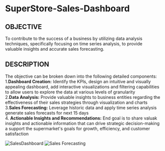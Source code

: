 # SuperStore-Sales-Dashboard
## OBJECTIVE<br>
To contribute to the success of a
business by utilizing data analysis
techniques, specifically focusing
on time series analysis, to provide
valuable insights and accurate
sales forecasting.<br>
## DESCRIPTION<br>
The objective can be broken down into the following detailed components:<br>
1.**Dashboard Creation:** Identify the KPls, design an intuitive and visually
appealing dashboard, add interactive visualizations and filtering capabilities to
allow users to explore the data at various levels of granularity<br>
2.**Data Analysis:** Provide valuable insights to business entities regarding the
effectiveness of their sales strategies through visualization and charts<br>
3.**Sales Forecasting:** Leverage historic data and apply time series analysis
generate sales forecasts for next 15 days<br>
4. **Actionable Insights and Recommendations:** End goal is to share valuak
insights and actionable information that can drive strategic decision-making a
support the supermarket's goals for growth, efficiency, and customer
satisfaction

![SalesDashboard](https://github.com/user-attachments/assets/2cf479da-c322-43f8-bfba-1f3067b491d2)
![Sales Forecasting](https://github.com/user-attachments/assets/af346b55-51c9-4cb9-a953-53d676c06091)
